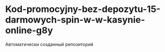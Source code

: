# Kod-promocyjny-bez-depozytu-15-darmowych-spin-w-w-kasynie-online-g8y
Автоматически созданный репозиторий

